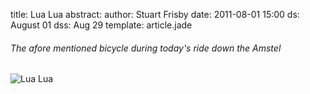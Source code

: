 title: Lua Lua
abstract: 
author: Stuart Frisby
date: 2011-08-01 15:00
ds: August 01
dss: Aug 29
template: article.jade


###### The afore mentioned bicycle during today's ride down the Amstel
![Lua Lua](http://mrfrisby.com/entries/assets/15/lualua.jpg)